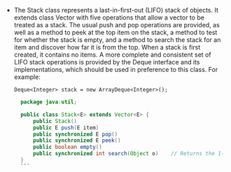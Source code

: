 - The Stack class represents a last-in-first-out (LIFO) stack of objects. It extends class Vector with five operations that allow a vector to be treated as a stack. The usual push and pop operations are provided, as well as a method to peek at the top item on the stack, a method to test for whether the stack is empty, and a method to search the stack for an item and discover how far it is from the top.
  When a stack is first created, it contains no items.
  A more complete and consistent set of LIFO stack operations is provided by the Deque interface and its implementations, which should be used in preference to this class. For example:

  `Deque<Integer> stack = new ArrayDeque<Integer>();`

  ````java
  	package java.util;

  	public class Stack<E> extends Vector<E> {
  		public Stack()
  		public E push(E item)
  		public synchronized E pop()
  		public synchronized E peek()
  		public boolean empty()
  		public synchronized int search(Object o)	// Returns the 1-based position where an object is on this stack.
  	}
  	```
  ````
